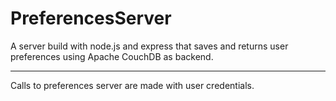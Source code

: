 PreferencesServer
===

A server build with node.js and express that saves and returns user preferences using Apache CouchDB as backend.

---
Calls to preferences server are made with user credentials. 
